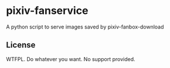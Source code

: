 # pixiv-fanservice

A python script to serve images saved by pixiv-fanbox-download

## License

WTFPL. Do whatever you want. No support provided.
